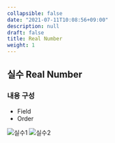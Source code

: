 ```yaml
---
collapsible: false
date: "2021-07-11T10:08:56+09:00"
description: null
draft: false
title: Real Number
weight: 1
---
```


## 실수 Real Number

### 내용 구성
- Field
- Order

![실수1](images/posts/mathematical_analysis/week2_1.jpg)
![실수2](images/posts/mathematical_analysis/week2_2.jpg)